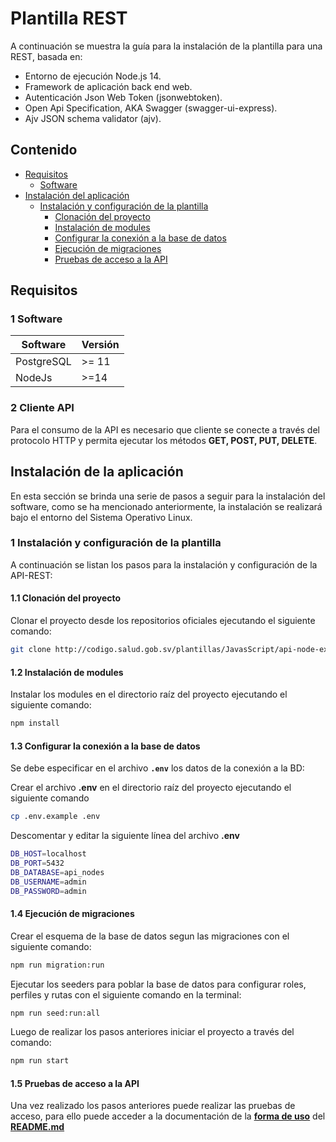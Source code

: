# Plantilla REST

A continuación se muestra la guía para la instalación de la plantilla para una REST, basada en:

- Entorno de ejecución Node.js 14.
- Framework de aplicación back end web.
- Autenticación Json Web Token (jsonwebtoken).
- Open Api Specification, AKA Swagger (swagger-ui-express).
- Ajv JSON schema validator (ajv).

## Contenido

- [Requisitos](#requisitos)
  - [Software](#1-software)
- [Instalación del aplicación](#instalación-de-la-aplicación)
  - [Instalación y configuración de la plantilla](#1-instalación-y-configuración-de-la-plantilla)
    - [Clonación del proyecto](#11-clonación-del-proyecto)
    - [Instalación de modules](#12-instalación-de-modules)
    - [Configurar la conexión a la base de datos](#13-configurar-las-conexiones-a-la-base-de-datos)
    - [Ejecución de migraciones](#14-ejecución-de-migraciones)
    - [Pruebas de acceso a la API](#15-pruebas-de-acceso-a-la-api)

## Requisitos

### 1 Software

| Software          | Versión |
| ----------------- | ------- |
| PostgreSQL        | \>= 11  |
| NodeJs            | \>=14   |


### 2 Cliente API

Para el consumo de la API es necesario que cliente se conecte a través del protocolo HTTP y permita ejecutar los métodos **GET, POST, PUT, DELETE**.

## Instalación de la aplicación

En esta sección se brinda una serie de pasos a seguir para la instalación del software, como se ha mencionado anteriormente, la instalación se realizará bajo el entorno del Sistema Operativo Linux.

### 1 Instalación y configuración de la plantilla

A continuación se listan los pasos para la instalación y configuración de la API-REST:

#### 1.1 Clonación del proyecto

Clonar el proyecto desde los repositorios oficiales ejecutando el siguiente comando:

```bash
git clone http://codigo.salud.gob.sv/plantillas/JavasScript/api-node-express.git
```

#### 1.2 Instalación de modules

Instalar los modules en el directorio raíz del proyecto ejecutando el siguiente comando:

```bash
npm install
```

#### 1.3 Configurar la conexión a la base de datos

Se debe especificar en el archivo **`.env`** los datos de la conexión a la BD:

Crear el archivo **.env** en el directorio raíz del proyecto ejecutando el siguiente comando

```bash
cp .env.example .env
```

Descomentar y editar la siguiente línea del archivo **.env**

```bash
DB_HOST=localhost
DB_PORT=5432
DB_DATABASE=api_nodes
DB_USERNAME=admin
DB_PASSWORD=admin
```

#### 1.4 Ejecución de migraciones
Crear el esquema de la base de datos segun las migraciones con el siguiente comando:
```bash
npm run migration:run
```

Ejecutar los seeders para poblar la base de datos para configurar roles, perfiles y rutas con el siguiente comando en la terminal:
```bash
npm run seed:run:all
```
Luego de realizar los pasos anteriores iniciar el proyecto a través del comando:
```bash
npm run start
```

#### 1.5 Pruebas de acceso a la API

Una vez realizado los pasos anteriores puede realizar las pruebas de acceso, para ello puede acceder a la documentación de la **[forma de uso](README.md#forma-de-uso)** del **[README.md](README.md)**
